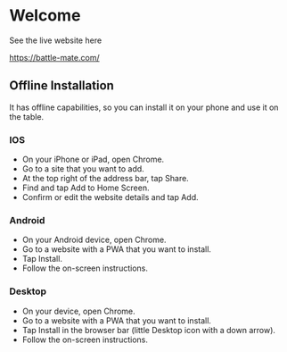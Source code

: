# Welcome
See the live website here

https://battle-mate.com/

## Offline Installation

It has offline capabilities, so you can install it on your phone and use it on the table.

### IOS
- On your iPhone or iPad, open Chrome.
- Go to a site that you want to add.
- At the top right of the address bar, tap Share.
- Find and tap Add to Home Screen.
- Confirm or edit the website details and tap Add.

### Android
- On your Android device, open Chrome.
- Go to a website with a PWA that you want to install.
- Tap Install.
- Follow the on-screen instructions.

### Desktop
- On your device, open Chrome.
- Go to a website with a PWA that you want to install.
- Tap Install in the browser bar (little Desktop icon with a down arrow).
- Follow the on-screen instructions.
